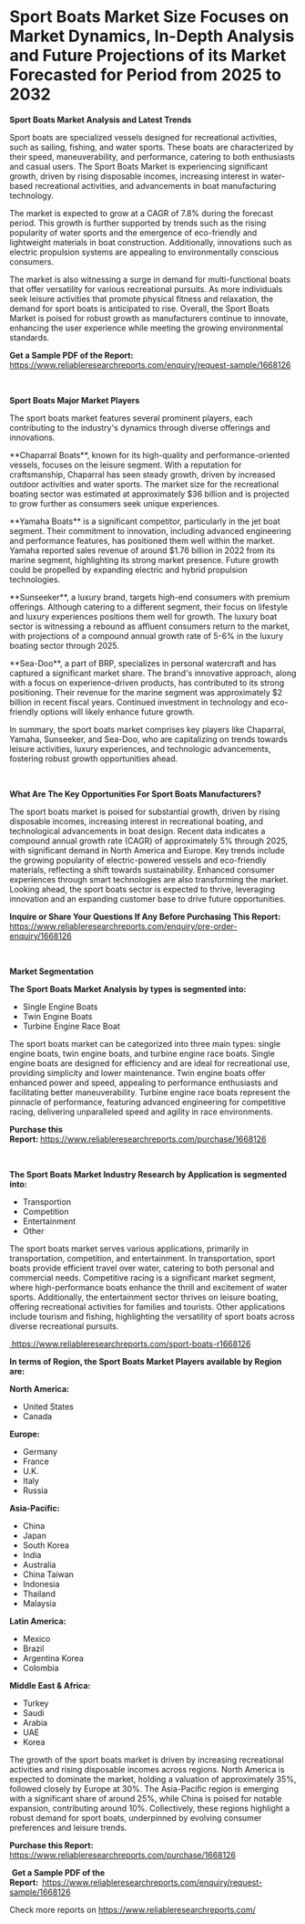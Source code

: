 <p><h1>Sport Boats Market Size Focuses on Market Dynamics, In-Depth Analysis and Future Projections of its Market Forecasted for Period from 2025 to 2032</h1></p><p><strong>Sport Boats Market Analysis and Latest Trends</strong></p>
<p><p>Sport boats are specialized vessels designed for recreational activities, such as sailing, fishing, and water sports. These boats are characterized by their speed, maneuverability, and performance, catering to both enthusiasts and casual users. The Sport Boats Market is experiencing significant growth, driven by rising disposable incomes, increasing interest in water-based recreational activities, and advancements in boat manufacturing technology. </p><p>The market is expected to grow at a CAGR of 7.8% during the forecast period. This growth is further supported by trends such as the rising popularity of water sports and the emergence of eco-friendly and lightweight materials in boat construction. Additionally, innovations such as electric propulsion systems are appealing to environmentally conscious consumers. </p><p>The market is also witnessing a surge in demand for multi-functional boats that offer versatility for various recreational pursuits. As more individuals seek leisure activities that promote physical fitness and relaxation, the demand for sport boats is anticipated to rise. Overall, the Sport Boats Market is poised for robust growth as manufacturers continue to innovate, enhancing the user experience while meeting the growing environmental standards.</p></p>
<p><strong>Get a Sample PDF of the Report:&nbsp;</strong> <a href="https://www.reliableresearchreports.com/enquiry/request-sample/1668126?utm_campaign=2487&utm_medium=2&utm_source=Github&utm_content=ia&utm_term=06032025&utm_id=sport-boats">https://www.reliableresearchreports.com/enquiry/request-sample/1668126</a></p>
<p>&nbsp;</p>
<p><strong>Sport Boats Major Market Players</strong></p>
<p><p>The sport boats market features several prominent players, each contributing to the industry's dynamics through diverse offerings and innovations.</p><p>**Chaparral Boats**, known for its high-quality and performance-oriented vessels, focuses on the leisure segment. With a reputation for craftsmanship, Chaparral has seen steady growth, driven by increased outdoor activities and water sports. The market size for the recreational boating sector was estimated at approximately $36 billion and is projected to grow further as consumers seek unique experiences.</p><p>**Yamaha Boats** is a significant competitor, particularly in the jet boat segment. Their commitment to innovation, including advanced engineering and performance features, has positioned them well within the market. Yamaha reported sales revenue of around $1.76 billion in 2022 from its marine segment, highlighting its strong market presence. Future growth could be propelled by expanding electric and hybrid propulsion technologies.</p><p>**Sunseeker**, a luxury brand, targets high-end consumers with premium offerings. Although catering to a different segment, their focus on lifestyle and luxury experiences positions them well for growth. The luxury boat sector is witnessing a rebound as affluent consumers return to the market, with projections of a compound annual growth rate of 5-6% in the luxury boating sector through 2025.</p><p>**Sea-Doo**, a part of BRP, specializes in personal watercraft and has captured a significant market share. The brand's innovative approach, along with a focus on experience-driven products, has contributed to its strong positioning. Their revenue for the marine segment was approximately $2 billion in recent fiscal years. Continued investment in technology and eco-friendly options will likely enhance future growth.</p><p>In summary, the sport boats market comprises key players like Chaparral, Yamaha, Sunseeker, and Sea-Doo, who are capitalizing on trends towards leisure activities, luxury experiences, and technologic advancements, fostering robust growth opportunities ahead.</p></p>
<p>&nbsp;</p>
<p><strong>What Are The Key Opportunities For Sport Boats Manufacturers?</strong></p>
<p><p>The sport boats market is poised for substantial growth, driven by rising disposable incomes, increasing interest in recreational boating, and technological advancements in boat design. Recent data indicates a compound annual growth rate (CAGR) of approximately 5% through 2025, with significant demand in North America and Europe. Key trends include the growing popularity of electric-powered vessels and eco-friendly materials, reflecting a shift towards sustainability. Enhanced consumer experiences through smart technologies are also transforming the market. Looking ahead, the sport boats sector is expected to thrive, leveraging innovation and an expanding customer base to drive future opportunities.</p></p>
<p><strong>Inquire or Share Your Questions If Any Before Purchasing This Report:</strong> <a href="https://www.reliableresearchreports.com/enquiry/pre-order-enquiry/1668126?utm_campaign=2487&utm_medium=2&utm_source=Github&utm_content=ia&utm_term=06032025&utm_id=sport-boats">https://www.reliableresearchreports.com/enquiry/pre-order-enquiry/1668126</a></p>
<p>&nbsp;</p>
<p><strong>Market Segmentation</strong></p>
<p><strong>The Sport Boats Market Analysis by types is segmented into:</strong></p>
<p><ul><li>Single Engine Boats</li><li>Twin Engine Boats</li><li>Turbine Engine Race Boat</li></ul></p>
<p><p>The sport boats market can be categorized into three main types: single engine boats, twin engine boats, and turbine engine race boats. Single engine boats are designed for efficiency and are ideal for recreational use, providing simplicity and lower maintenance. Twin engine boats offer enhanced power and speed, appealing to performance enthusiasts and facilitating better maneuverability. Turbine engine race boats represent the pinnacle of performance, featuring advanced engineering for competitive racing, delivering unparalleled speed and agility in race environments.</p></p>
<p><strong>Purchase this Report:&nbsp;</strong><a href="https://www.reliableresearchreports.com/purchase/1668126?utm_campaign=2487&utm_medium=2&utm_source=Github&utm_content=ia&utm_term=06032025&utm_id=sport-boats">https://www.reliableresearchreports.com/purchase/1668126</a></p>
<p>&nbsp;</p>
<p><strong>The Sport Boats Market Industry Research by Application is segmented into:</strong></p>
<p><ul><li>Transportion</li><li>Competition</li><li>Entertainment</li><li>Other</li></ul></p>
<p><p>The sport boats market serves various applications, primarily in transportation, competition, and entertainment. In transportation, sport boats provide efficient travel over water, catering to both personal and commercial needs. Competitive racing is a significant market segment, where high-performance boats enhance the thrill and excitement of water sports. Additionally, the entertainment sector thrives on leisure boating, offering recreational activities for families and tourists. Other applications include tourism and fishing, highlighting the versatility of sport boats across diverse recreational pursuits.</p></p>
<p><a href="https://www.reliableresearchreports.com/sport-boats-r1668126?utm_campaign=2487&utm_medium=2&utm_source=Github&utm_content=ia&utm_term=06032025&utm_id=sport-boats">&nbsp;https://www.reliableresearchreports.com/sport-boats-r1668126</a></p>
<p><strong>In terms of Region, the Sport Boats Market Players available by Region are:</strong></p>
<p>
    <p> <strong> North America: </strong>
        <ul>
            <li>United States</li>
            <li>Canada</li>
        </ul>
        </p> 
    <p> <strong> Europe: </strong>
        <ul>
            <li>Germany</li>
            <li>France</li>
            <li>U.K.</li>
            <li>Italy</li>
            <li>Russia</li>
        </ul>
        </p> 
    <p> <strong> Asia-Pacific: </strong>
        <ul>
            <li>China</li>
            <li>Japan</li>
            <li>South Korea</li>
            <li>India</li>
            <li>Australia</li>
            <li>China Taiwan</li>
            <li>Indonesia</li>
            <li>Thailand</li>
            <li>Malaysia</li>
        </ul>
        </p> 
    <p> <strong> Latin America: </strong>
        <ul>
            <li>Mexico</li>
            <li>Brazil</li>
            <li>Argentina Korea</li>
            <li>Colombia</li>
        </ul>
        </p> 
    <p> <strong> Middle East & Africa: </strong>
        <ul>
            <li>Turkey</li>
            <li>Saudi</li>
            <li>Arabia</li>
            <li>UAE</li>
            <li>Korea</li>
        </ul>
    </p>
    </p>
<p><p>The growth of the sport boats market is driven by increasing recreational activities and rising disposable incomes across regions. North America is expected to dominate the market, holding a valuation of approximately 35%, followed closely by Europe at 30%. The Asia-Pacific region is emerging with a significant share of around 25%, while China is poised for notable expansion, contributing around 10%. Collectively, these regions highlight a robust demand for sport boats, underpinned by evolving consumer preferences and leisure trends.</p></p>
<p><strong>Purchase this Report: </strong><a href="https://www.reliableresearchreports.com/purchase/1668126?utm_campaign=2487&utm_medium=2&utm_source=Github&utm_content=ia&utm_term=06032025&utm_id=sport-boats">https://www.reliableresearchreports.com/purchase/1668126</a></p>
<p>&nbsp;<strong>Get a Sample PDF of the Report:&nbsp;&nbsp;</strong><a href="https://www.reliableresearchreports.com/enquiry/request-sample/1668126?utm_campaign=2487&utm_medium=2&utm_source=Github&utm_content=ia&utm_term=06032025&utm_id=sport-boats">https://www.reliableresearchreports.com/enquiry/request-sample/1668126</a></p>
<p><strong></strong></p>
<p>Check more reports on <a href="https://www.reliableresearchreports.com/?utm_campaign=2487&utm_medium=2&utm_source=Github&utm_content=ia&utm_term=06032025&utm_id=sport-boats">https://www.reliableresearchreports.com/</a></p>